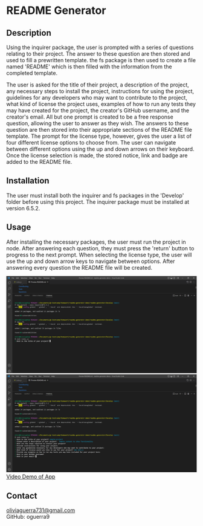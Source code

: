 # README Generator 

## Description
Using the inquirer package, the user is prompted with a series of questions relating to their project. The answer to these question are then stored and used to fill a prewritten template. the fs package is then used to create a file named 'README' which is then filled with the information from the completed template.

The user is asked for the title of their project, a description of the project, any necessary steps to install the project, instructions for using the project, guidelines for any developers who may want to contribute to the project, what kind of license the project uses, examples of how to run any tests they may have created for the project, the creator's GitHub username, and the creator's email. All but one prompt is created to be a free response question, allowing the user to answer as they wish. The answers to these question are then stored into their appropriate sections of the README file template. The prompt for the license type, however, gives the user a list of four different license options to choose from. The user can navigate between different options using the up and down arrows on their keyboard. Once the license selection is made, the stored notice, link and badge are added to the README file.
  
## Installation
The user must install both the inquirer and fs packages in the 'Develop' folder before using this project. The inquirer package must be installed at version 6.5.2.
  
## Usage
After installing the necessary packages, the user must run the project in node. After answering each question, they must press the 'return' button to progress to the next prompt. When selecting the license type, the user will use the up and down arrow keys to navigate between options. After answering every question the README file will be created. 

![screenshot of app's function](Develop/assets/screenshot-1.png)
![screenshot of app's function](Develop/assets/screenshot-2.png)
[Video Demo of App](https://drive.google.com/file/d/19K3-rl0I1NrLF1v2HUSWkpKVYffDG5s5/view)

  
## Contact
oliviaguerra731@gmail.com <br>
GitHub: oguerra9
 
